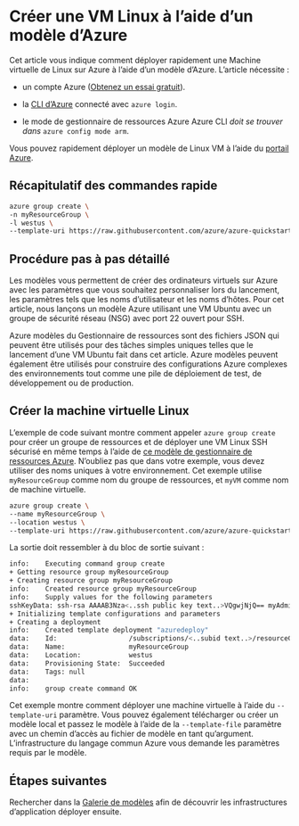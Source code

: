 <properties
    pageTitle="Créer une VM Linux à l’aide d’un modèle d’Azure | Microsoft Azure"
    description="Créer une VM Linux sur Azure à l’aide d’un modèle de gestionnaire de ressources Azure."
    services="virtual-machines-linux"
    documentationCenter=""
    authors="vlivech"
    manager="timlt"
    editor=""
    tags="azure-service-management,azure-resource-manager" />

<tags
    ms.service="virtual-machines-linux"
    ms.workload="infrastructure-services"
    ms.tgt_pltfrm="vm-linux"
    ms.devlang="na"
    ms.topic="hero-article"
    ms.date="10/24/2016"
    ms.author="v-livech"/>

# <a name="create-a-linux-vm-using-an-azure-template"></a>Créer une VM Linux à l’aide d’un modèle d’Azure

Cet article vous indique comment déployer rapidement une Machine virtuelle de Linux sur Azure à l’aide d’un modèle d’Azure.  L’article nécessite :

- un compte Azure ([Obtenez un essai gratuit](https://azure.microsoft.com/pricing/free-trial/)).

- la [CLI d’Azure](../xplat-cli-install.md) connecté avec `azure login`.

- le mode de gestionnaire de ressources Azure Azure CLI _doit se trouver dans_ `azure config mode arm`.

Vous pouvez rapidement déployer un modèle de Linux VM à l’aide du [portail Azure](virtual-machines-linux-quick-create-portal.md).

## <a name="quick-command-summary"></a>Récapitulatif des commandes rapide

```bash
azure group create \
-n myResourceGroup \
-l westus \
--template-uri https://raw.githubusercontent.com/azure/azure-quickstart-templates/master/101-vm-sshkey/azuredeploy.json
```

## <a name="detailed-walkthrough"></a>Procédure pas à pas détaillé

Les modèles vous permettent de créer des ordinateurs virtuels sur Azure avec les paramètres que vous souhaitez personnaliser lors du lancement, les paramètres tels que les noms d’utilisateur et les noms d’hôtes. Pour cet article, nous lançons un modèle Azure utilisant une VM Ubuntu avec un groupe de sécurité réseau (NSG) avec port 22 ouvert pour SSH.

Azure modèles du Gestionnaire de ressources sont des fichiers JSON qui peuvent être utilisés pour des tâches simples uniques telles que le lancement d’une VM Ubuntu fait dans cet article.  Azure modèles peuvent également être utilisés pour construire des configurations Azure complexes des environnements tout comme une pile de déploiement de test, de développement ou de production.

## <a name="create-the-linux-vm"></a>Créer la machine virtuelle Linux

L’exemple de code suivant montre comment appeler `azure group create` pour créer un groupe de ressources et de déployer une VM Linux SSH sécurisé en même temps à l’aide de [ce modèle de gestionnaire de ressources Azure](https://raw.githubusercontent.com/Azure/azure-quickstart-templates/master/101-vm-sshkey/azuredeploy.json). N’oubliez pas que dans votre exemple, vous devez utiliser des noms uniques à votre environnement. Cet exemple utilise `myResourceGroup` comme nom du groupe de ressources, et `myVM` comme nom de machine virtuelle.

```bash
azure group create \
--name myResourceGroup \
--location westus \
--template-uri https://raw.githubusercontent.com/azure/azure-quickstart-templates/master/101-vm-sshkey/azuredeploy.json
```

La sortie doit ressembler à du bloc de sortie suivant :

```bash
info:    Executing command group create
+ Getting resource group myResourceGroup
+ Creating resource group myResourceGroup
info:    Created resource group myResourceGroup
info:    Supply values for the following parameters
sshKeyData: ssh-rsa AAAAB3Nza<..ssh public key text..>VQgwjNjQ== myAdminUser@myVM
+ Initializing template configurations and parameters
+ Creating a deployment
info:    Created template deployment "azuredeploy"
data:    Id:                  /subscriptions/<..subid text..>/resourceGroups/myResourceGroup
data:    Name:                myResourceGroup
data:    Location:            westus
data:    Provisioning State:  Succeeded
data:    Tags: null
data:
info:    group create command OK
```

Cet exemple montre comment déployer une machine virtuelle à l’aide du `--template-uri` paramètre.  Vous pouvez également télécharger ou créer un modèle local et passez le modèle à l’aide de la `--template-file` paramètre avec un chemin d’accès au fichier de modèle en tant qu’argument. L’infrastructure du langage commun Azure vous demande les paramètres requis par le modèle.

## <a name="next-steps"></a>Étapes suivantes

Rechercher dans la [Galerie de modèles](https://azure.microsoft.com/documentation/templates/) afin de découvrir les infrastructures d’application déployer ensuite.
